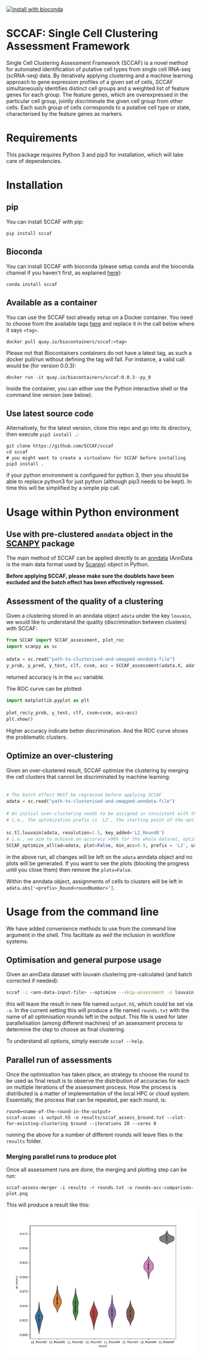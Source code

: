[![install with bioconda](https://img.shields.io/badge/install%20with-bioconda-brightgreen.svg?style=flat)](http://bioconda.github.io/recipes/sccaf/README.html)


# SCCAF: Single Cell Clustering Assessment Framework

Single Cell Clustering Assessment Framework (SCCAF) is a novel method for automated identification of putative cell types from single cell RNA-seq (scRNA-seq) data. By iteratively applying clustering and a machine learning approach to gene expression profiles of a given set of cells, SCCAF simultaneously identifies distinct cell groups and a weighted list of feature genes for each group. The feature genes, which are overexpressed in the particular cell group, jointly discriminate the given cell group from other cells. Each such group of cells corresponds to a putative cell type or state, characterised by the feature genes as markers.

# Requirements

This package requires Python 3 and pip3 for installation, which will take care of dependencies.

# Installation

## pip

You can install SCCAF with pip:

```
pip install sccaf
```

## Bioconda

You can install SCCAF with bioconda (please setup conda and the bioconda channel if you haven't first, as explained [here](https://bioconda.github.io/user/index.html)):

```
conda install sccaf
```

## Available as a container

You can use the SCCAF tool already setup on a Docker container. You need to choose from the available tags [here](https://quay.io/repository/biocontainers/sccaf?tab=tags) and replace it in the call below where it says `<tag>`.

```
docker pull quay.io/biocontainers/sccaf:<tag>
```

Please not that Biocontainers containers do not have a latest tag, as such a docker pull/run without defining the tag will fail. For instance, a valid call would be (for version 0.0.3):

```
docker run -it quay.io/biocontainers/sccaf:0.0.3--py_0
```

Inside the container, you can either use the Python interactive shell or the command line version (see below).


## Use latest source code

Alternatively, for the latest version, clone this repo and go into its directory, then execute `pip3 install .`:

```
git clone https://github.com/SCCAF/sccaf
cd sccaf
# you might want to create a virtualenv for SCCAF before installing
pip3 install .
```

if your python environment is configured for python 3, then you should be able to replace python3 for just python (although pip3 needs to be kept). In time this will be simplified by a simple pip call.

# Usage within Python environment

## Use with pre-clustered `anndata` object in the [SCANPY](https://scanpy.readthedocs.io/en/stable/) package

The main method of SCCAF can be applied directly to an [anndata](https://anndata.readthedocs.io/en/stable/) (AnnData is the main data format used by [Scanpy](https://scanpy.readthedocs.io/en/stable/)) object in Python. 

**Before applying SCCAF, please make sure the doublets have been excluded and the batch effect has been effectively regressed.**

## Assessment of the quality of a clustering

Given a clustering stored in an anndata object `adata` under the key `louvain`, we would like to understand the quality (discrimination between clusters) with SCCAF:

```python
from SCCAF import SCCAF_assessment, plot_roc
import scanpy as sc

adata = sc.read("path-to-clusterised-and-umapped-anndata-file")
y_prob, y_pred, y_test, clf, cvsm, acc = SCCAF_assessment(adata.X, adata.obs['louvain'], n=100)
```

returned accuracy is in the `acc` variable.

The ROC curve can be plotted:

```python
import matplotlib.pyplot as plt

plot_roc(y_prob, y_test, clf, cvsm=cvsm, acc=acc)
plt.show()
```

Higher accuracy indicate better discrimination. And the ROC curve shows the problematic clusters. 

## Optimize an over-clustering

Given an over-clustered result, SCCAF optimize the clustering by merging the cell clusters that cannot be discriminated by machine learning:

```python

# The batch effect MUST be regressed before applying SCCAF
adata = sc.read("path-to-clusterised-and-umapped-anndata-file")

# An initial over-clustering needs to be assigned in consistent with the prefix for the optimization.
# i.e., the optimization prefix is `L2`, the starting point of the optimization of `%s_Round0`%prefix, which is `L2_Round0`.

sc.tl.louvain(adata, resolution=1.5, key_added='L2_Round0')
# i.e., we aim to achieve an accuracy >90% for the whole dataset, optimize based on the PCA space:
SCCAF_optimize_all(ad=adata, plot=False, min_acc=0.9, prefix = 'L2', use='pca')
```

in the above run, all changes will be left on the `adata` anndata object and no plots
will be generated. If you want to see the plots (blocking the progress until you close them)
then remove the `plots=False`.


Within the anndata object, assignments of cells to clusters will be left in `adata.obs['<prefix>_Round<roundNumber>']`.

# Usage from the command line

We have added convenience methods to use from the command line argument in the shell.
This facilitate as well the inclusion in workflow systems.

## Optimisation and general purpose usage

Given an annData dataset with louvain clustering pre-calculated (and batch corrected if needed):

```bash
sccaf -i <ann-data-input-file> --optimise --skip-assessment -s louvain -a 0.89 -c 8 --produce-rounds-summary
```

this will leave the result in new file named `output.h5`, which could be set via `-o`. In the current setting this will
produce a file named `rounds.txt` with the name of all optimisation rounds left in the output. This file
is used for later parallelisation (among different machines) of an assessment process to determine the step to choose
as final clustering.

To understand all options, simply execute `sccaf --help`.

## Parallel run of assessments

Once the optimisation has taken place, an strategy to choose the round to be used as final result is to observe the
distribution of accuracies for each on multiple iterations of the assessment process. How the process is distributed is
a matter of implementation of the local HPC or cloud system. Essentially, the process that can be repeated, per each round,
is:

```
round=<name-of-the-round-in-the-output>
sccaf-asses -i output.h5 -o results/sccaf_assess_$round.txt --slot-for-existing-clustering $round --iterations 20 --cores 8
```

running the above for a number of different rounds will leave files in the `results` folder.

### Merging parallel runs to produce plot

Once all assessment runs are done, the merging and plotting step can be run:

```
sccaf-assess-merger -i results -r rounds.txt -o rounds-acc-comparison-plot.png
```

This will produce a result like this:
![plot](img/sccaf_assesment_accuracies.png)
